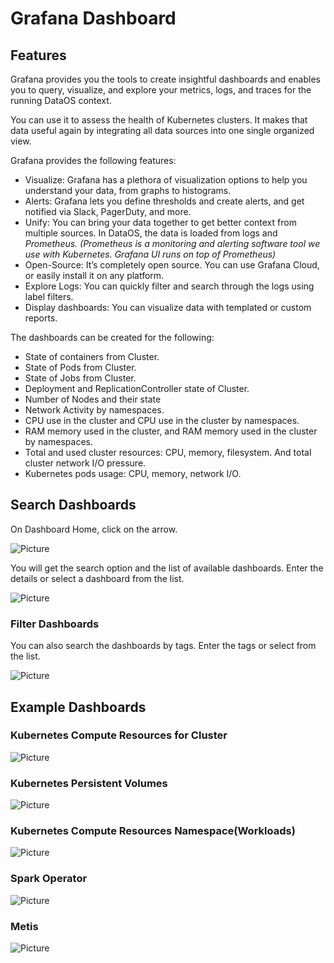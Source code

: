 # Grafana Dashboard

## Features

Grafana provides you the tools to create insightful dashboards and enables you to query, visualize,  and explore your metrics, logs, and traces for the running DataOS context. 

You can use it to assess the health of Kubernetes clusters. It makes that data useful again by integrating all data sources into one single organized view.

Grafana provides the following features:

- Visualize: Grafana has a plethora of visualization options to help you understand your data, from graphs to histograms.
- Alerts: Grafana lets you define thresholds and create alerts, and get notified via Slack, PagerDuty, and more.
- Unify: You can bring your data together to get better context from multiple sources. In DataOS, the data is loaded from logs and *Prometheus.
(Prometheus is a monitoring and alerting software tool we use with Kubernetes. Grafana UI runs on top of Prometheus)*
- Open-Source: It’s completely open source. You can use Grafana Cloud, or easily install it on any platform.
- Explore Logs: You can quickly filter and search through the logs using label filters.
- Display dashboards: You can visualize data with templated or custom reports.

The dashboards can be created for the following:

- State of containers from Cluster.
- State of Pods from Cluster.
- State of Jobs from Cluster.
- Deployment and ReplicationController state of Cluster.
- Number of Nodes  and their state
- Network Activity by namespaces.
- CPU use in the cluster and CPU use in the cluster by namespaces.
- RAM memory used in the cluster, and RAM memory used in the cluster by namespaces.
- Total and used cluster resources: CPU, memory, filesystem. And total cluster network I/O pressure.
- Kubernetes pods usage: CPU, memory, network I/O.

## Search Dashboards

On Dashboard Home, click on the arrow.

<img src="Grafana%20Dashboard/Screen_Shot_2022-07-25_at_1.51.39_PM.png"
        alt="Picture"
        style="display: block; margin: auto" />

You will get the search option and the list of available dashboards. Enter the details or select a dashboard from the list.

<img src="Grafana%20Dashboard/Screen_Shot_2022-07-25_at_1.44.40_PM.png"
        alt="Picture"
        style="display: block; margin: auto" />

### Filter Dashboards

You can also search the dashboards by tags. Enter the tags or select from the list.

<img src="Grafana%20Dashboard/Screen_Shot_2022-07-25_at_3.37.40_PM.png"
        alt="Picture"
        style="display: block; margin: auto" />

## Example Dashboards

### Kubernetes Compute Resources for Cluster

<img src="Grafana%20Dashboard/Screen_Shot_2022-07-25_at_1.36.21_PM.png"
        alt="Picture"
        style="display: block; margin: auto" />

### Kubernetes Persistent Volumes

<img src="Grafana%20Dashboard/Screen_Shot_2022-07-25_at_2.01.50_PM.png"
        alt="Picture"
        style="display: block; margin: auto" />

### Kubernetes Compute Resources Namespace(Workloads)

<img src="Grafana%20Dashboard/Screen_Shot_2022-07-25_at_2.03.45_PM.png"
        alt="Picture"
        style="display: block; margin: auto" />

### Spark Operator

<img src="Grafana%20Dashboard/Screen_Shot_2022-07-25_at_1.32.10_PM.png"
        alt="Picture"
        style="display: block; margin: auto" />

### Metis

<img src="Grafana%20Dashboard/Screen_Shot_2022-07-25_at_1.41.28_PM.png"
        alt="Picture"
        style="display: block; margin: auto" />